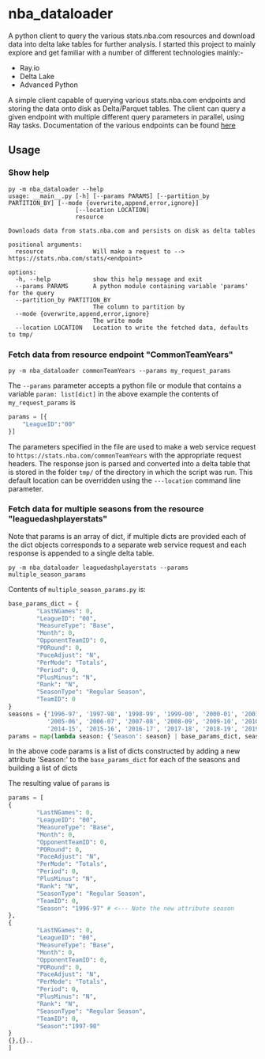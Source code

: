 # nba_dataloader
A python client to query the various stats.nba.com resources and download data into delta lake tables for further analysis. I started this project to mainly explore and get familiar with a number of different technologies mainly:-
- Ray.io
- Delta Lake
- Advanced Python

A simple client capable of querying various stats.nba.com endpoints and storing the data onto disk as Delta/Parquet tables. The client can query a given endpoint with multiple different query parameters in parallel, using Ray tasks. Documentation of the various endpoints can be found [here](https://any-api.com/nba_com/nba_com/docs/API_Description)


## Usage
### Show help
```
py -m nba_dataloader --help
usage: __main__.py [-h] [--params PARAMS] [--partition_by PARTITION_BY] [--mode {overwrite,append,error,ignore}]
                   [--location LOCATION]
                   resource

Downloads data from stats.nba.com and persists on disk as delta tables

positional arguments:
  resource              Will make a request to --> https://stats.nba.com/stats/<endpoint>

options:
  -h, --help            show this help message and exit
  --params PARAMS       A python module containing variable 'params' for the query
  --partition_by PARTITION_BY
                        The column to partition by
  --mode {overwrite,append,error,ignore}
                        The write mode
  --location LOCATION   Location to write the fetched data, defaults to tmp/
```
### Fetch data from resource endpoint "CommonTeamYears"
```
py -m nba_dataloader commonTeamYears --params my_request_params
```
The ```--params``` parameter accepts a python file or module that contains a variable ```param: list[dict]``` in the above example the contents of ```my_request_params``` is
```python
params = [{
    "LeagueID":"00"
}]
```
The parameters specified in the file are used to make a web service request to ```https://stats.nba.com/commonTeamYears``` with the appropriate request headers. The response json is parsed and converted into a delta table that is stored in the folder ```tmp/``` of the directory in which the script was run. This default location can be overridden using the ```---location``` command line parameter.

### Fetch data for multiple seasons from the resource "leaguedashplayerstats"
Note that params is an array of dict, if multiple dicts are provided each of the dict objects corresponds to a separate web service request and each response is appended to a single delta table.
```
py -m nba_dataloader leaguedashplayerstats --params multiple_season_params
```
Contents of ```multiple_season_params.py``` is:
```python
base_params_dict = {
        "LastNGames": 0,
        "LeagueID": "00",
        "MeasureType": "Base",
        "Month": 0,
        "OpponentTeamID": 0,
        "PORound": 0,
        "PaceAdjust": "N",
        "PerMode": "Totals",
        "Period": 0,
        "PlusMinus": "N",
        "Rank": "N",
        "SeasonType": "Regular Season",
        "TeamID": 0
}
seasons = {'1996-97', '1997-98', '1998-99', '1999-00', '2000-01', '2001-02', '2002-03', '2003-04', '2004-05',
           '2005-06', '2006-07', '2007-08', '2008-09', '2009-10', '2010-11', '2011-12', '2012-13', '2013-14',
           '2014-15', '2015-16', '2016-17', '2017-18', '2018-19', '2019-20', '2020-21', '2021-22', '2022-23'}
params = map(lambda season: {'Season': season} | base_params_dict, seasons)
```

In the above code params is a list of dicts constructed by adding a new attribute 'Season:<value>' to the ```base_params_dict``` for each of the seasons and building a list of dicts

The resulting value of ```params``` is
```python
params = [
{
        "LastNGames": 0,
        "LeagueID": "00",
        "MeasureType": "Base",
        "Month": 0,
        "OpponentTeamID": 0,
        "PORound": 0,
        "PaceAdjust": "N",
        "PerMode": "Totals",
        "Period": 0,
        "PlusMinus": "N",
        "Rank": "N",
        "SeasonType": "Regular Season",
        "TeamID": 0,
        "Season": "1996-97" # <--- Note the new attribute season
},
{
        "LastNGames": 0,
        "LeagueID": "00",
        "MeasureType": "Base",
        "Month": 0,
        "OpponentTeamID": 0,
        "PORound": 0,
        "PaceAdjust": "N",
        "PerMode": "Totals",
        "Period": 0,
        "PlusMinus": "N",
        "Rank": "N",
        "SeasonType": "Regular Season",
        "TeamID": 0,
        "Season":"1997-98"
}
{},{}..
]

```
